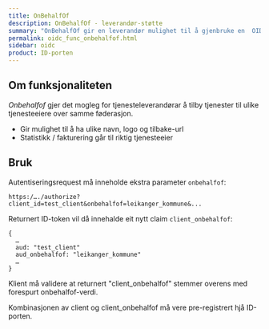 ```yaml
---
title: OnBehalfOf
description: OnBehalfOf - leverandør-støtte
summary: "OnBehalfOf gir en leverandør mulighet til å gjenbruke en  OIDC-integrasjon på vegne av mange kunder."
permalink: oidc_func_onbehalfof.html
sidebar: oidc
product: ID-porten
---
```


## Om funksjonaliteten

*Onbehalfof* gjer det mogleg for tjenesteleverandørar å tilby tjenester til ulike tjenesteeiere over samme føderasjon.

* Gir mulighet til å ha ulike navn, logo og tilbake-url
* Statistikk / fakturering går til riktig tjenesteeier

## Bruk

Autentiseringsrequest må inneholde ekstra parameter ```onbehalfof```:

```
https:/…./authorize?client_id=test_client&onbehalfof=leikanger_kommune&...
```

Returnert ID-token vil då innehalde eit nytt claim ```client_onbehalfof```:

```
{
  …
  aud: "test_client"
  aud_onbehalfof: "leikanger_kommune"
  …
}
```

Klient må validere at returnert "client_onbehalfof" stemmer overens med forespurt onbehalfof-verdi.

Kombinasjonen av client og client_onbehalfof må vere pre-registrert hjå ID-porten.
